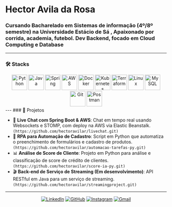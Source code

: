 
  
# Hector Avila da Rosa 
### Cursando Bacharelado em Sistemas de informação (4º/8º semestre) na Universidade Estácio de Sá , Apaixonado por corrida, academia, futebol. Dev Backend, focado em Cloud Computing e Database

</div>

---

### 🛠️ Stacks

<div align="center" style="display:inline_block">
  <img src="https://skillicons.dev/icons?i=python" width="48" height="48" alt="Python" />
  <img src="https://skillicons.dev/icons?i=java" width="48" height="48" alt="Java" />
  <img src="https://skillicons.dev/icons?i=spring" width="48" height="48" alt="Spring" />
  <img src="https://skillicons.dev/icons?i=aws" width="48" height="48" alt="AWS" />
  <img src="https://skillicons.dev/icons?i=docker" width="48" height="48" alt="Docker" />
  <img src="https://skillicons.dev/icons?i=kubernetes" width="48" height="48" alt="Kubernetes" />
  <img src="https://skillicons.dev/icons?i=terraform" width="48" height="48" alt="Terraform" />
  <img src="https://skillicons.dev/icons?i=linux" width="48" height="48" alt="Linux" />
  <img src="https://skillicons.dev/icons?i=mysql" width="48" height="48" alt="MySQL" />
  <img src="https://skillicons.dev/icons?i=git" width="48" height="48" alt="Git" />
  <img src="https://skillicons.dev/icons?i=postman" width="48" height="48" alt="Postman" />
</div>
---
### 📂 Projetos 

- 💬 **Live Chat com Spring Boot & AWS**: Chat em tempo real usando Websockets e STOMP, com deploy na AWS via Elastic Beanstalk. `(https://github.com/hectoravilar/livechat.git)`
- 🤖 **RPA para Automação de Cadastro**: Script em Python que automatiza o preenchimento de formulários e cadastro de produtos. `(https://github.com/hectoravilar/automacao-tarefas-py.git)`
- 📊 **Análise de Score de Cliente**: Projeto em Python para análise e classificação de score de crédito de clientes. `(https://github.com/hectoravilar/score-ia-py.git)`
- 🎬 **Back-end de Serviço de Streaming (Em desenvolvimento)**: API RESTful em Java para um serviço de streaming. `(https://github.com/hectoravilar/streamingproject.git)`
---
<div align="center">

<a href="https://www.linkedin.com/in/hector-avila-7bb0192b9" target="_blank"><img src="https://skillicons.dev/icons?i=linkedin" alt="LinkedIn" /></a>
<a href="https://github.com/hectoravilar" target="_blank"><img src="https://skillicons.dev/icons?i=github" alt="GitHub" /></a>
<a href="https://www.instagram.com/hectoravlr" target="_blank"><img src="https://skillicons.dev/icons?i=instagram" alt="Instagram" /></a>
<a href="mailto:hectoravllr@gmail.com" target="_blank"><img src="https://skillicons.dev/icons?i=gmail" alt="Gmail" /></a>
 
</div>
